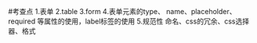 
#考查点
1.表单
2.table
3.form
4.表单元素的type、 name、placeholder、required 等属性的使用，label标签的使用
5.规范性 命名、css的冗余、css选择器、格式